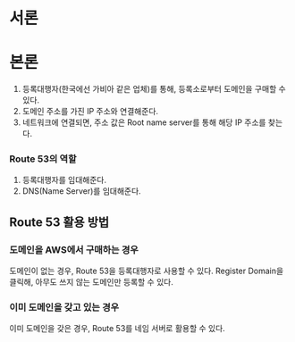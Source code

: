 # 서론

# 본론

1. 등록대행자(한국에선 가비아 같은 업체)를 통해, 등록소로부터 도메인을 구매할 수 있다.
2. 도메인 주소를 가진 IP 주소와 연결해준다.
3. 네트워크에 연결되면, 주소 값은 Root name server를 통해 해당 IP 주소를 찾는다.

### Route 53의 역할

1. 등록대행자를 임대해준다.
2. DNS(Name Server)를 임대해준다.

## Route 53 활용 방법

### 도메인을 AWS에서 구매하는 경우

도메인이 없는 경우, Route 53을 등록대행자로 사용할 수 있다. Register Domain을 클릭해, 아무도 쓰지 않는 도메인만 등록할 수 있다.

### 이미 도메인을 갖고 있는 경우

이미 도메인을 갖은 경우, Route 53를 네임 서버로 활용할 수 있다.
